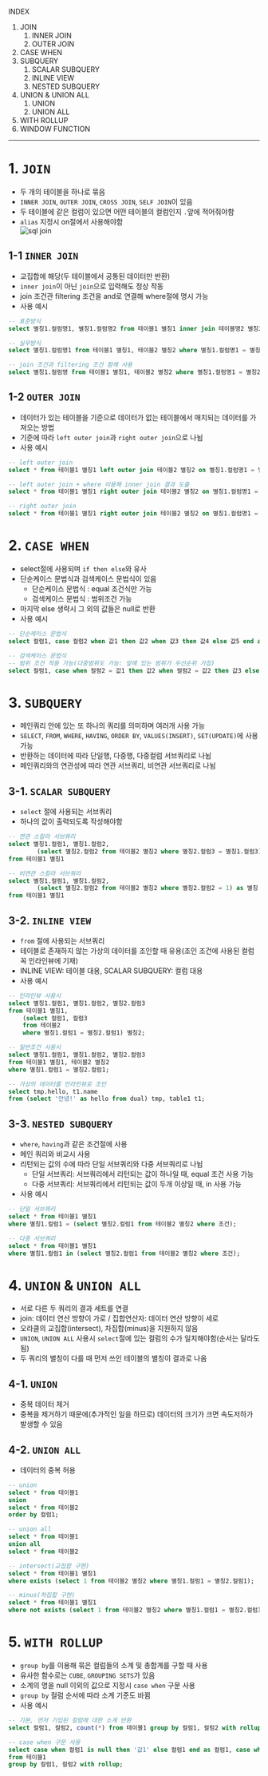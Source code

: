 INDEX
1. JOIN
    1. INNER JOIN
    2. OUTER JOIN 
2. CASE WHEN
3. SUBQUERY
    1. SCALAR SUBQUERY
    2. INLINE VIEW
    3. NESTED SUBQUERY
4. UNION & UNION ALL
    1. UNION 
    2. UNION ALL 
5. WITH ROLLUP
6. WINDOW FUNCTION
---

# 1. `JOIN`
- 두 개의 테이블을 하나로 묶음 
- `INNER JOIN`, `OUTER JOIN`, `CROSS JOIN`, `SELF JOIN`이 있음 
- 두 테이블에 같은 컬럼이 있으면 어떤 테이블의 컬럼인지 `.`앞에 적어줘야함
- `alias` 지정시 on절에서 사용해야함  
![sql join](./../assets/sqljoin.jpeg)

## 1-1 `INNER JOIN`
- 교집합에 해당(두 테이블에서 공통된 데이터만 반환)
- `inner join`이 아닌 `join`으로 입력해도 정상 작동 
- join 조건관 filtering 조건을 and로 연결해 where절에 명시 가능 
- 사용 예시 
```sql
-- 표준방식 
select 별칭1.컬럼명1, 별칭1.컬럼명2 from 테이블1 별칭1 inner join 테이블명2 별칭2 on 별칭1.컬럼명1 = 별칭2.컬럼명2;

-- 실무방식
select 별칭1.컬럼명1 from 테이블1 별칭1, 테이블2 별칭2 where 별칭1.컬럼명1 = 별칭2.컬럼명1;

-- join 조건과 filtering 조건 함께 사용 
select 별칭1.컬럼명 from 테이블1 별칭1, 테이블2 별칭2 where 별칭1.컬럼명1 = 별칭2.컬럼명1 and 조건 
```

## 1-2 `OUTER JOIN`
- 데이터가 있는 테이블을 기준으로 데이터가 없는 테이블에서 매치되는 데이터를 가져오는 방법
- 기준에 따라 `left outer join`과 `right outer join`으로 나뉨
- 사용 예시 
```sql
-- left outer join
select * from 테이블1 별칭1 left outer join 테이블2 별칭2 on 별칭1.컬럼명1 = 별칭2.컬럼명2;

-- left outer join + where 이용해 inner join 결과 도출 
select * from 테이블1 별칭1 right outer join 테이블2 별칭2 on 별칭1.컬럼명1 = 별칭2.컬럼명1 where 별칭2.컬럼명1 is not null;

-- right outer join
select * from 테이블1 별칭1 right outer join 테이블2 별칭2 on 별칭1.컬럼명1 = 별칭2.컬럼명1;
```

# 2. `CASE WHEN`
- select절에 사용되며 `if then else`와 유사
- 단순케이스 문법식과 검색케이스 문법식이 있음 
    - 단순케이스 문법식 : equal 조건식만 가능 
    - 검색케이스 문법식 : 범위조건 가능 
- 마지막 else 생략시 그 외의 값들은 null로 반환 
- 사용 예시 
```sql 
-- 단순케이스 문법식 
select 컬럼1, case 컬럼2 when 값1 then 값2 when 값3 then 값4 else 값5 end as 별칭 from 테이블명;

-- 검색케이스 문법식 
-- 범위 조건 적용 가능(다중범위도 가능: 앞에 있는 범위가 우선순위 가짐) 
select 컬럼1, case when 컬럼2 = 값1 then 값2 when 컬럼2 = 값2 then 값3 else 값4 end as 별칭 from 테이블1;
```

# 3. `SUBQUERY`
- 메인쿼리 안에 있는 또 하나의 쿼리를 의미하며 여러개 사용 가능 
- `SELECT`, `FROM`, `WHERE`, `HAVING`, `ORDER BY`, `VALUES(INSERT)`, `SET(UPDATE)`에 사용 가능 
- 반환하는 데이터에 따라 단일행, 다중행, 다중컬럼 서브쿼리로 나뉨
- 메인쿼리와의 연관성에 따라 연관 서브쿼리, 비연관 서브쿼리로 나뉨

## 3-1. `SCALAR SUBQUERY`
- `select` 절에 사용되는 서브쿼리 
- 하나의 값이 출력되도록 작성해야함 
```sql
-- 연관 스칼라 서브쿼리
select 별칭1.컬럼1, 별칭1.컬럼2,
        (select 별칭2.컬럼2 from 테이블2 별칭2 where 별칭2.컬럼3 = 별칭1.컬럼3) as 별칭
from 테이블1 별칭1

-- 비연관 스칼라 서브쿼리
select 별칭1.컬럼1, 별칭1.컬럼2,
        (select 별칭2.컬럼2 from 테이블2 별칭2 where 별칭2.컬럼2 = 1) as 별칭
from 테이블1 별칭1
```

## 3-2. `INLINE VIEW`
- `from` 절에 사용되는 서브쿼리
- 테이블로 존재하지 않는 가상의 데이터를 조인할 때 유용(조인 조건에 사용된 컬럼 꼭 인라인뷰에 기재)
- INLINE VIEW: 테이블 대용, SCALAR SUBQUERY: 컬럼 대용
- 사용 예시
```sql
-- 인라인뷰 사용시
select 별칭1.컬럼1, 별칭1.컬럼2, 별칭2.컬럼3
from 테이블1 별칭1, 
    (select 컬럼1, 컬럼3
    from 테이블2
    where 별칭1.컬럼1 = 별칭2.컬럼1) 별칭2;

-- 일반조건 사용시
select 별칭1.컬럼1, 별칭1.컬럼2, 별칭2.컬럼3
from 테이블1 별칭1, 테이블2 별칭2
where 별칭1.컬럼1 = 별칭2.컬럼1;

-- 가상의 데이터를 인라인뷰로 조인 
select tmp.hello, t1.name
from (select '안녕!' as hello from dual) tmp, table1 t1;
```

## 3-3. `NESTED SUBQUERY`
- `where`, `having`과 같은 조건절에 사용 
- 메인 쿼리와 비교시 사용 
- 리턴되는 값의 수에 따라 단일 서브쿼리와 다중 서브쿼리로 나뉨
    - 단일 서브쿼리: 서브쿼리에서 리턴되는 값이 하나일 때, equal 조건 사용 가능
    - 다중 서브쿼리: 서브쿼리에서 리턴되는 값이 두개 이상일 때, in 사용 가능
- 사용 예시 
```sql
-- 단일 서브쿼리
select * from 테이블1 별칭1
where 별칭1.컬럼1 = (select 별칭2.컬럼1 from 테이블2 별칭2 where 조건);

-- 다중 서브쿼리
select * from 테이블1 별칭1
where 별칭1.컬럼1 in (select 별칭2.컬럼1 from 테이블2 별칭2 where 조건);
```

# 4. `UNION` & `UNION ALL`
- 서로 다른 두 쿼리의 결과 세트를 연결 
- join: 데이터 연산 방향이 가로 / 집합연산자: 데이터 연산 방향이 세로
- 오라클의 교집합(intersect), 차집합(minus)을 지원하지 않음 
- `UNION`, `UNION ALL` 사용시 `select`절에 있는 컬럼의 수가 일치해야함(순서는 달라도 됨)
- 두 쿼리의 별칭이 다를 때 먼저 쓰인 테이블의 별칭이 결과로 나옴

## 4-1. `UNION`
- 중복 데이터 제거 
- 중복을 제거하기 때문에(추가적인 일을 하므로) 데이터의 크기가 크면 속도저하가 발생할 수 있음 

## 4-2. `UNION ALL`
- 데이터의 중복 허용

```sql
-- union 
select * from 테이블1
union 
select * from 테이블2
order by 컬럼1;

-- union all
select * from 테이블1
union all 
select * from 테이블2

-- intersect(교집합 구현)
select * from 테이블1 별칭1
where exists (select 1 from 테이블2 별칭2 where 별칭1.컬럼1 = 별칭2.컬럼1);

-- minus(차집합 구현)
select * from 테이블1 별칭1
where not exists (select 1 from 테이블2 별칭2 where 별칭1.컬럼1 = 별칭2.컬럼1);
```

# 5. `WITH ROLLUP`
- `group by`를 이용해 묶은 컬럼들의 소계 및 총합계를 구할 때 사용
- 유사한 함수로는 `CUBE`, `GROUPING SETS`가 있음 
- 소계의 명을 null 이외의 값으로 지정시 `case when` 구문 사용
- `group by` 컬럼 순서에 따라 소계 기준도 바뀜 
- 사용 예시
```sql
-- 기본, 먼저 기입된 컬럼에 대한 소계 반환
select 컬럼1, 컬럼2, count(*) from 테이블1 group by 컬럼1, 컬럼2 with rollup;

-- case when 구문 사용
select case when 컬럼1 is null then '값1' else 컬럼1 end as 컬럼1, case when 컬럼2 is null then '값2' else 컬럼2 end as 컬럼2, count(*)
from 테이블1 
group by 컬럼1, 컬럼2 with rollup;
```